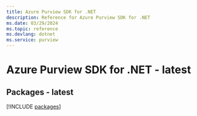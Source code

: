 ```yaml
---
title: Azure Purview SDK for .NET
description: Reference for Azure Purview SDK for .NET
ms.date: 03/29/2024
ms.topic: reference
ms.devlang: dotnet
ms.service: purview
---
```

# Azure Purview SDK for .NET - latest
## Packages - latest
[!INCLUDE [packages](purview-index.md)]